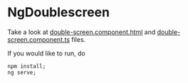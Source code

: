 # NgDoublescreen

Take a look at [double-screen.component.html](./src/app/double-screen/double-screen.component.html) and    [double-screen.component.ts](./src/app/double-screen/double-screen.component.ts) files. 

If you would like to run, do
    
    npm install;
    ng serve;
